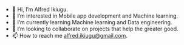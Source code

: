 - 👋 Hi, I’m Alfred Ikiugu.
- 👀 I’m interested in Mobile app development and Machine learning.
- 🌱 I’m currently learning Machine learning and Data engineering.
- 💞️ I’m looking to collaborate on projects that help the greater good.
- 📫 How to reach me alfred.ikiugu@gmail.com.

<!---
ikiugu/ikiugu is a ✨ special ✨ repository because its `README.md` (this file) appears on your GitHub profile.
You can click the Preview link to take a look at your changes.
--->

<!--START_SECTION:waka-->
<!--END_SECTION:waka-->
